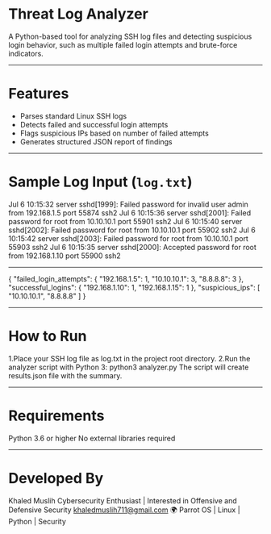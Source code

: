 #  Threat Log Analyzer

A Python-based tool for analyzing SSH log files and detecting suspicious login behavior, such as multiple failed login attempts and brute-force indicators.

---

# Features

- Parses standard Linux SSH logs
- Detects failed and successful login attempts
- Flags suspicious IPs based on number of failed attempts
- Generates structured JSON report of findings

---

#  Sample Log Input (`log.txt`)

Jul  6 10:15:32 server sshd[1999]: Failed password for invalid user admin from 192.168.1.5 port 55874 ssh2
Jul  6 10:15:36 server sshd[2001]: Failed password for root from 10.10.10.1 port 55901 ssh2
Jul  6 10:15:40 server sshd[2002]: Failed password for root from 10.10.10.1 port 55902 ssh2
Jul  6 10:15:42 server sshd[2003]: Failed password for root from 10.10.10.1 port 55903 ssh2
Jul  6 10:15:35 server sshd[2000]: Accepted password for root from 192.168.1.10 port 55900 ssh2

----

{
  "failed_login_attempts": {
    "192.168.1.5": 1,
    "10.10.10.1": 3,
    "8.8.8.8": 3
  },
  "successful_logins": {
    "192.168.1.10": 1,
    "192.168.1.15": 1
  },
  "suspicious_ips": [
    "10.10.10.1",
    "8.8.8.8"
  ]
}

-----
# How to Run
1.Place your SSH log file as log.txt in the project root directory.
2.Run the analyzer script with Python 3:
python3 analyzer.py
The script will create results.json file with the summary.

-----
# Requirements
Python 3.6 or higher
No external libraries required

----
#  Developed By
Khaled Muslih
Cybersecurity Enthusiast | Interested in Offensive and Defensive Security
khaledmuslih711@gmail.com
🌍 Parrot OS | Linux | Python | Security



